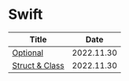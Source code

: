 # Swift



| Title                                                                              | Date       |
| ---------------------------------------------------------------------------------- | ---------- |
| [Optional](https://github.com/hogumachu/TIL/blob/main/Swift/Optional.md)           | 2022.11.30 |
| [Struct & Class](https://github.com/hogumachu/TIL/blob/main/Swift/Struct_Class.md) | 2022.11.30 |
